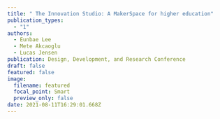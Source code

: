 ```yaml
---
title: " The Innovation Studio: A MakerSpace for higher education"
publication_types:
  - "1"
authors:
  - Eunbae Lee
  - Mete Akcaoglu
  - Lucas Jensen
publication: Design, Development, and Research Conference
draft: false
featured: false
image:
  filename: featured
  focal_point: Smart
  preview_only: false
date: 2021-08-11T16:29:01.668Z
---
```

